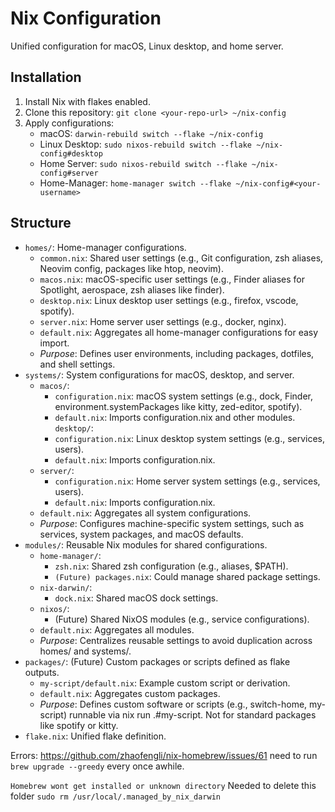 # Nix Configuration

Unified configuration for macOS, Linux desktop, and home server.

## Installation
1. Install Nix with flakes enabled.
2. Clone this repository: `git clone <your-repo-url> ~/nix-config`
3. Apply configurations:
   - macOS: `darwin-rebuild switch --flake ~/nix-config`
   - Linux Desktop: `sudo nixos-rebuild switch --flake ~/nix-config#desktop`
   - Home Server: `sudo nixos-rebuild switch --flake ~/nix-config#server`
   - Home-Manager: `home-manager switch --flake ~/nix-config#<your-username>`

## Structure
- `homes/`: Home-manager configurations.
  - `common.nix`: Shared user settings (e.g., Git configuration, zsh aliases, Neovim config, packages like htop, neovim).
  - `macos.nix`: macOS-specific user settings (e.g., Finder aliases for Spotlight, aerospace, zsh aliases like finder).
  - `desktop.nix`: Linux desktop user settings (e.g., firefox, vscode, spotify).
  - `server.nix`: Home server user settings (e.g., docker, nginx).
  - `default.nix`: Aggregates all home-manager configurations for easy import.
  - *Purpose*: Defines user environments, including packages, dotfiles, and shell settings.
- `systems/`: System configurations for macOS, desktop, and server.
  - `macos/`:
    - `configuration.nix`: macOS system settings (e.g., dock, Finder, environment.systemPackages like kitty, zed-editor, spotify).
    - `default.nix`: Imports configuration.nix and other modules.
  `desktop/`:
    - `configuration.nix`: Linux desktop system settings (e.g., services, users).
    - `default.nix`: Imports configuration.nix.
  - `server/`:
    - `configuration.nix`: Home server system settings (e.g., services, users).
    - `default.nix`: Imports configuration.nix.
  - `default.nix`: Aggregates all system configurations.
  - *Purpose*: Configures machine-specific system settings, such as services, system packages, and macOS defaults.
- `modules/`: Reusable Nix modules for shared configurations.
  - `home-manager/`:
    - `zsh.nix`: Shared zsh configuration (e.g., aliases, $PATH).
    - `(Future) packages.nix`: Could manage shared package settings.
  - `nix-darwin/`:
    - `dock.nix`: Shared macOS dock settings.
  - `nixos/`:
    - (Future) Shared NixOS modules (e.g., service configurations).
  - `default.nix`: Aggregates all modules.
  - *Purpose*: Centralizes reusable settings to avoid duplication across homes/ and systems/.
- `packages/`: (Future) Custom packages or scripts defined as flake outputs.
  - `my-script/default.nix`: Example custom script or derivation.
  - `default.nix`: Aggregates custom packages.
  - *Purpose*: Defines custom software or scripts (e.g., switch-home, my-script) runnable via nix run .#my-script. Not for standard packages like spotify or kitty.
- `flake.nix`: Unified flake definition.

Errors:
  https://github.com/zhaofengli/nix-homebrew/issues/61
  need to run `brew upgrade --greedy` every once awhile.

  `Homebrew wont get installed or unknown directory`
  Needed to delete this folder
  `sudo rm /usr/local/.managed_by_nix_darwin`
